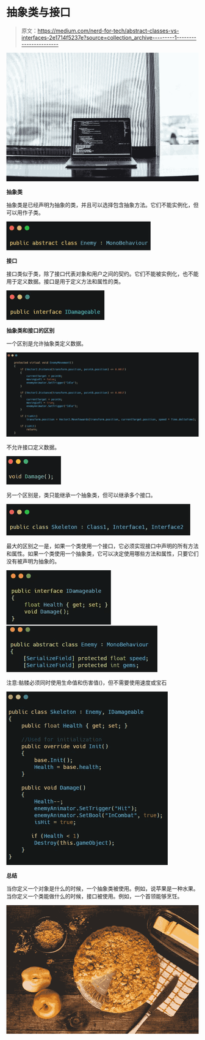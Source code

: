 # 抽象类与接口

> 原文：<https://medium.com/nerd-for-tech/abstract-classes-vs-interfaces-2e1714f5237e?source=collection_archive---------1----------------------->

![](img/0c7faa4ba1d515713b1cbf9bbee67eab.png)

**抽象类**

抽象类是已经声明为抽象的类，并且可以选择包含抽象方法。它们不能实例化，但可以用作子类。

![](img/0a681ac12321d743b4e353a8a1dea5c0.png)

**接口**

接口类似于类，除了接口代表对象和用户之间的契约。它们不能被实例化，也不能用于定义数据。接口是用于定义方法和属性的类。

![](img/071485d1573624af33615b5fe58d970a.png)

**抽象类和接口的区别**

一个区别是允许抽象类定义数据。

![](img/eeda41890a94c0416e0b181dc50fbe63.png)

不允许接口定义数据。

![](img/100655d0ad1703429eac93d9f7362ae8.png)

另一个区别是，类只能继承一个抽象类，但可以继承多个接口。

![](img/fe9fcd57b7ed613821375146b05052bf.png)

最大的区别之一是，如果一个类使用一个接口，它必须实现接口中声明的所有方法和属性。如果一个类使用一个抽象类，它可以决定使用哪些方法和属性，只要它们没有被声明为抽象的。

![](img/9241a3731f59e7b62d614ca0f4323479.png)![](img/d8be0a5d9759c94cf4360b7060be73c0.png)

注意:骷髅必须同时使用生命值和伤害值()，但不需要使用速度或宝石

![](img/2ba670cc4393f2f86271ba7ef9afa370.png)

**总结**

当你定义一个对象是什么的时候，一个抽象类被使用。例如，说苹果是一种水果。当你定义一个类能做什么的时候，接口被使用。例如，一个首领能够烹饪。

![](img/bc01d272781b019243a0d501c06ed510.png)